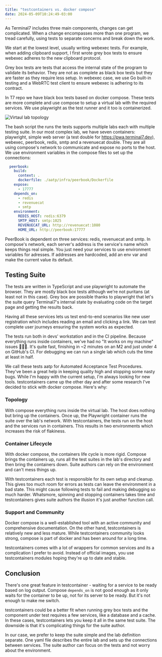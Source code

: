 ```yaml
---
title: "testcontainers vs. docker compose"
date: 2024-05-09T10:24:49-03:00
---
```


As Terminal7 includes three main components, changes can get complicated.
When a change encompasses more than one program, we tread carefully,
using tests to separate concerns and break down the work.

We start at the lowest level, usually writing webexec tests. 
For example, when adding clipboard support, I first wrote grey box tests to
ensure webexec adheres to the new clipboard protocol.

Grey box tests are tests that access the internal state of the program
to validate its behavior. They are not as complete as black box tests
but they are faster as they require less setup.
In webexec case, we use Go built-in testing and a WebRTC test client to
ensure webexec is adhering to its contract.

In T7 repo we have black box tests based on docker compose.
These tests are more complete and use compose to setup a virtual lab with the required services.
We use playwright as the test runner and it too is containerized.

![Virtaul lab topology](/images/vlab.jpeg)

The bash script the runs the tests supports multiple labs each with multiple testing suite.
In our most complex lab, we have seven containers:
playwright, simple web server (a test double for https://pwa.terminal7.dev), webexec, peerbook, redis, smtp and a revenuecat double.
They are all using compose's network to communicate and expose no ports to the host.
We use environment variables in the compose files to set up the connections:

```yaml
  peerbook:
    build:
      context: .
      dockerfile: ./aatp/infra/peerbook/Dockerfile
    expose:
      - 17777
    depends_on:
      - redis
      - revenuecat
      - smtp
    environment:
      REDIS_HOST: redis:6379
      SMTP_HOST: smtp:1025
      REVENUECAT_URL: http://revenuecat:1080
      HOME_URL: http://peerbook:17777
```	

PeerBook is dependent on three services: redis, revenuecat and smtp.
In compose's network, each server's address is the service's name which keeps things real simple.
You just need your services to use environment variables for adresses.
If addresses are hardcoded, add an env var and make the current value its default.

## Testing Suite

The tests are written in TypeScript and use playwright to automate the browser.
They are mostly black box tests although we're not puritans
(at least not in this case).
Grey box are possible thanks to playwright that let's the suite query Terminal7's
internal state by evaluating code on the target page and getting the results back.

Having all these services lets us test end-to-end scenarios like
new user registration which includes reading an email and clicking a link.
We can test complete user journeys ensuring the system works as expected.

The tests run both in devs' workstation and in the CI pipeline.
Because everything runs inside containers,
we've had no "It works on my machine" issues 🪬🪬🪬. 
It's quite fast, finishing in ~2 minutes on an M2 and just under 4 on GitHub's CI.
For debugging we can run a single lab which cuts the time at least in half.

We call these tests aatp for Automated Acceptance Test Procedures. 
They've been a great help in keeping quality high and stopping some nasty bugs.
While I'm happy with the current setup, I'm always looking for new tools.
testcontainers came up the other day and after some research I've
decided to stick with docker compose. Here's why:

### Topology

With compose everything runs inside the virtual lab.
The host does nothing but bring up the containers.
Once up, the Playwright container runs the suite over the lab's network.
With testcontainers, the tests run on the host and the services run in containers.
This results in two environments which increases the risk of
flakiness.

### Container Lifecycle

With docker compose, the containers life cycle is more rigid.
Compose brings the containers up, runs all the test suites in the lab's directory
and then bring the containers down. Suite authors can rely on the environment
and can't mess things up.

With testcontainers each test is responsible for its own setup and cleanup.
This gives too much room for errors as tests can leave the environment in a bad state.
This might cause following tests to fail and making debugging so much harder.
Whatsmore, spinning and stopping containers takes time and testcontainers gives
suite authors the illusion it's just another function call.

### Support and Community

Docker compose is a well-established tool with an active community and comprehensive documentation.
On the other hand, testcontainers is relatively new and less mature.
While testcontainers community looks strong, compose is part of docker and has been around for a long time.

testcontainers comes with a lot of wrappers for common services and its a complication I prefer to avoid.
Instead of official images, you use testcontainers modules hoping they're up to date and stable.

## Conclusion

There's one great feature in testcontainer - waiting for a service to be ready based on
log output. Compose `depends_on` is not good enough as it only waits for the container to be up, not for 
its server to be ready.
But it's not enough to make me switch.

testcontainers could be a better fit when running grey box tests and the component under
test requires a few services, like a database and a cache.
In these cases, testcontainers lets you keep it all in the same test suite.
The downside is that it's complicating things for the suite author.

In our case, we prefer to keep the suite simple and the lab definition separate.
One yaml file describes the entire lab and sets up the connections between services.
The suite author can focus on the tests and not worry about the environment.
